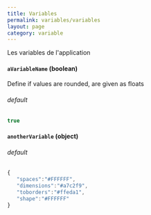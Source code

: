 ```yaml
---
title: Variables
permalink: variables/variables
layout: page
category: variable
---
```


Les variables de l'application

#### `aVariableName` (boolean) ####

Define if values are rounded, are given as floats

###### default ######

``` javascript
true
```

#### `anotherVariable` (object) ####

###### default ######

 ``` javascript
 {
    "spaces":"#FFFFFF",
    "dimensions":"#a7c2f9",
    "toborders":"#ffeda1",
    "shape":"#FFFFFF"
}
 ```
